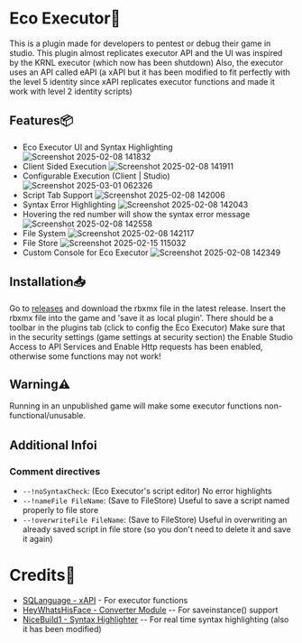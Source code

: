 # Eco Executor🍃
This is a plugin made for developers to pentest or debug their game in studio. This plugin almost replicates executor API and the UI was inspired by the KRNL executor (which now has been shutdown)
Also, the executor uses an API called eAPI (a xAPI but it has been modified to fit perfectly with the level 5 identity since xAPI replicates executor functions and made it work with level 2 identity scripts)

## Features📦
 - Eco Executor UI and Syntax Highlighting
![Screenshot 2025-02-08 141832](https://github.com/user-attachments/assets/470db849-a2c2-46fc-80b9-4f6b8dfb0740)
 - Client Sided Execution
![Screenshot 2025-02-08 141911](https://github.com/user-attachments/assets/f190bb58-f4f4-4f1a-b0a6-06cafa2cb8af)
- Configurable Execution (Client | Studio)
 ![Screenshot 2025-03-01 062326](https://github.com/user-attachments/assets/e6001d4b-4ff4-4241-84da-d8486baac9ea)
 - Script Tab Support
![Screenshot 2025-02-08 142006](https://github.com/user-attachments/assets/6b1798c4-23d0-46d7-9528-b64b8ff612fe)
 - Syntax Error Highlighting
![Screenshot 2025-02-08 142043](https://github.com/user-attachments/assets/f3fceeaa-fb4e-4321-971b-4cec6cc45fda)
 - Hovering the red number will show the syntax error message
![Screenshot 2025-02-08 142558](https://github.com/user-attachments/assets/fdc61f76-7a62-4a23-bae9-ceab2f1b37ba)
 - File System
![Screenshot 2025-02-08 142117](https://github.com/user-attachments/assets/57ddef28-e00a-4438-9e52-569b266060d4)
 - File Store
![Screenshot 2025-02-15 115032](https://github.com/user-attachments/assets/406926e6-86b5-4909-bcd8-714bd657a011)
 - Custom Console for Eco Executor
![Screenshot 2025-02-08 142349](https://github.com/user-attachments/assets/4a7c906d-d7df-418b-a74d-71522ab37f95)

## Installation📥
Go to [releases](https://github.com/Overhault-Experiences/Eco-Executor/releases) and download the rbxmx file in the latest release.
Insert the rbxmx file into the game and 'save it as local plugin'. There should be a toolbar in the plugins tab (click to config the Eco Executor)
Make sure that in the security settings (game settings at security section) the Enable Studio Access to API Services and Enable Http requests has been enabled, otherwise some functions may not work!

## Warning⚠️
Running in an unpublished game will make some executor functions non-functional/unusable.

## Additional Infoℹ️
### Comment directives
 - `--!noSyntaxCheck`: (Eco Executor's script editor) No error highlights
 - `--!nameFile FileName`: (Save to FileStore) Useful to save a script named properly to file store
 - `--!overwriteFile FileName`: (Save to FileStore) Useful in overwriting an already saved script in file store (so you don't need to delete it and save it again)

# Credits🔷
 - [SQLanguage - xAPI](https://github.com/3skue/xAPI4/) - For executor functions
 - [HeyWhatsHisFace - Converter Module](https://devforum.roblox.com/t/converter-module-instance-%E2%86%94-table-save-instances-to-datastores-and-more/1820480) -- For saveinstance() support
 - [NiceBuild1 - Syntax Highlighter](https://devforum.roblox.com/t/realtime-richtext-lua-syntax-highlighting/2500399?u=experience_member) -- For real time syntax highlighting (also it has been modified)
